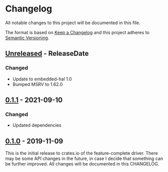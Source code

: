 # Changelog

All notable changes to this project will be documented in this file.

The format is based on [Keep a Changelog](http://keepachangelog.com/en/1.0.0/)
and this project adheres to [Semantic Versioning](http://semver.org/spec/v2.0.0.html).

<!-- next-header -->
## [Unreleased] - ReleaseDate

### Changed
- Update to embedded-hal 1.0
- Bumped MSRV to 1.62.0

## [0.1.1] - 2021-09-10

### Changed
- Updated dependencies

## [0.1.0] - 2019-11-09

This is the initial release to crates.io of the feature-complete driver. There
may be some API changes in the future, in case I decide that something can be
further improved. All changes will be documented in this CHANGELOG.

<!-- next-url -->
[Unreleased]: https://github.com/eldruin/opt300x-rs/compare/v0.1.1...HEAD
[0.1.1]: https://github.com/eldruin/opt300x-rs/compare/v0.1.0...v0.1.1
[0.1.0]: https://github.com/eldruin/opt300x-rs/releases/tag/v0.1.0